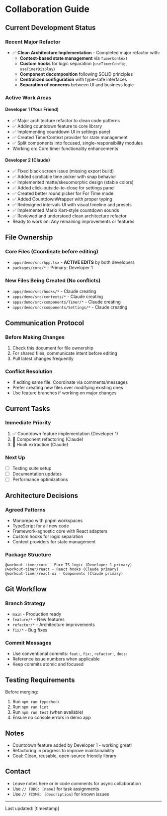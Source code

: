 # Collaboration Guide

## Current Development Status

### Recent Major Refactor
- ✅ **Clean Architecture Implementation** - Completed major refactor with:
  - **Context-based state management** via `TimerContext`
  - **Custom hooks** for logic separation (`useTimerConfig`, `useTimerDisplay`)
  - **Component decomposition** following SOLID principles
  - **Centralized configuration** with type-safe interfaces
  - **Separation of concerns** between UI and business logic

### Active Work Areas

#### Developer 1 (Your Friend)
- ✅ Major architecture refactor to clean code patterns
- ✅ Adding countdown feature to core library
- ✅ Implementing countdown UI in settings panel
- ✅ Created TimerContext provider for state management
- ✅ Split components into focused, single-responsibility modules
- Working on: Core timer functionality enhancements

#### Developer 2 (Claude)
- ✅ Fixed black screen issue (missing export build)
- ✅ Added scrollable time picker with snap behavior
- ✅ Implemented matte/skeuomorphic design (stable colors)
- ✅ Added click-outside-to-close for settings panel
- ✅ Created better round picker for For Time mode
- ✅ Added CountdownWrapper with proper typing
- ✅ Redesigned intervals UI with visual timeline and presets
- ✅ Implemented Mario Kart-style countdown sounds
- ✅ Reviewed and understood clean architecture refactor
- Ready to work on: Any remaining improvements or features

## File Ownership

### Core Files (Coordinate before editing)
- `apps/demo/src/App.tsx` - **ACTIVE EDITS** by both developers
- `packages/core/*` - Primary: Developer 1

### New Files Being Created (No conflicts)
- `apps/demo/src/hooks/*` - Claude creating
- `apps/demo/src/contexts/*` - Claude creating  
- `apps/demo/src/components/Timer/*` - Claude creating
- `apps/demo/src/components/Settings/*` - Claude creating

## Communication Protocol

### Before Making Changes
1. Check this document for file ownership
2. For shared files, communicate intent before editing
3. Pull latest changes frequently

### Conflict Resolution
- If editing same file: Coordinate via comments/messages
- Prefer creating new files over modifying existing ones
- Use feature branches if working on major changes

## Current Tasks

### Immediate Priority
1. ✅ Countdown feature implementation (Developer 1)
2. 🚧 Component refactoring (Claude)
3. 🚧 Hook extraction (Claude)

### Next Up
- [ ] Testing suite setup
- [ ] Documentation updates
- [ ] Performance optimizations

## Architecture Decisions

### Agreed Patterns
- Monorepo with pnpm workspaces
- TypeScript for all new code
- Framework-agnostic core with React adapters
- Custom hooks for logic separation
- Context providers for state management

### Package Structure
```
@workout-timer/core - Pure TS logic (Developer 1 primary)
@workout-timer/react - React hooks (Claude primary)
@workout-timer/react-ui - Components (Claude primary)
```

## Git Workflow

### Branch Strategy
- `main` - Production ready
- `feature/*` - New features
- `refactor/*` - Architecture improvements
- `fix/*` - Bug fixes

### Commit Messages
- Use conventional commits: `feat:`, `fix:`, `refactor:`, `docs:`
- Reference issue numbers when applicable
- Keep commits atomic and focused

## Testing Requirements

Before merging:
1. Run `npm run typecheck`
2. Run `npm run lint`
3. Run `npm run test` (when available)
4. Ensure no console errors in demo app

## Notes

- Countdown feature added by Developer 1 - working great!
- Refactoring in progress to improve maintainability
- Goal: Clean, reusable, open-source friendly library

## Contact

- Leave notes here or in code comments for async collaboration
- Use `// TODO: [name]` for task assignments
- Use `// FIXME: [description]` for known issues

---
Last updated: [timestamp]